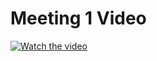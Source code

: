 # Meeting 1 Video

[![Watch the video](https://img.youtube.com/vi/f0v5NFw3r7A/0.jpg)](https://www.youtube.com/watch?v=f0v5NFw3r7A)
